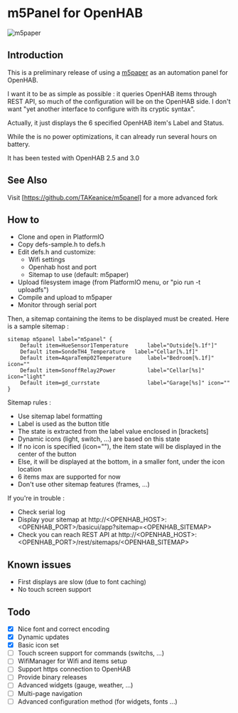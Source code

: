 # m5Panel for OpenHAB
![m5paper](doc/m5panel.jpg)

## Introduction

This is a preliminary release of using a [m5paper](https://m5stack.com/products/m5paper-esp32-development-kit-960x540-4-7-eink-display-235-ppi) as an automation panel for OpenHAB.

I want it to be as simple as possible : it queries OpenHAB items through REST API, so much of the configuration will be on the OpenHAB side. I don't want "yet another interface to configure with its cryptic syntax".
  
Actually, it just displays the 6 specified OpenHAB item's Label and Status. 

While the is no power optimizations, it can already run several hours on battery.

It has been tested with OpenHAB 2.5 and 3.0

## See Also
Visit [https://github.com/TAKeanice/m5panel] for a more advanced fork

## How to
 - Clone and open in PlatformIO
 - Copy defs-sample.h to defs.h
 - Edit defs.h and customize:
    - Wifi settings
    - Openhab host and port
    - Sitemap to use (default: m5paper)
 - Upload filesystem image (from PlatformIO menu, or "pio run -t uploadfs")
 - Compile and upload to m5paper
 - Monitor through serial port

Then, a sitemap containing the items to be displayed must be created.
Here is a sample sitemap :

    sitemap m5panel label="m5panel" {
    	Default item=HueSensor1Temperature      label="Outside[%.1f°]" 
    	Default item=SondeTH4_Temperature 	label="Cellar[%.1f]"
    	Default item=AqaraTemp02Temperature     label="Bedroom[%.1f]" icon=""
    	Default item=SonoffRelay2Power          label="Cellar[%s]" icon="light"
    	Default item=gd_currstate               label="Garage[%s]" icon=""
    }

Sitemap rules :
- Use sitemap label formatting
- Label is used as the button title
- The state is extracted from the label value enclosed in [brackets]
- Dynamic icons (light, switch, ...) are based on this state
- If no icon is specified (icon=""), the item state will be displayed in the center of the button
- Else, it will be displayed at the bottom, in a smaller font, under the icon location
- 6 items max are supported for now
- Don't use other sitemap features (frames, ...)

If you're in trouble :
- Check serial log
- Display your sitemap at http://<OPENHAB_HOST>:<OPENHAB_PORT>/basicui/app?sitemap=<OPENHAB_SITEMAP>
- Check you can reach REST API at http://<OPENHAB_HOST>:<OPENHAB_PORT>/rest/sitemaps/<OPENHAB_SITEMAP>

## Known issues
 - First displays are slow (due to font caching)
 - No touch screen support

## Todo
- [X] Nice font and correct encoding
- [X] Dynamic updates
- [X] Basic icon set
- [ ] Touch screen support for commands (switchs, ...)
- [ ] WifiManager for Wifi and items setup
- [ ] Support https connection to OpenHAB
- [ ] Provide binary releases
- [ ] Advanced widgets (gauge, weather, ...)
- [ ] Multi-page navigation
- [ ] Advanced configuration method (for widgets, fonts ...)
